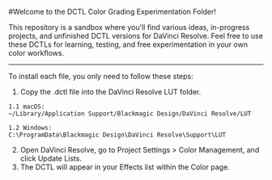 #Welcome to the DCTL Color Grading Experimentation Folder!

This repository is a sandbox where you'll find various ideas, in-progress projects, and unfinished DCTL versions for DaVinci Resolve. Feel free to use these DCTLs for learning, testing, and free experimentation in your own color workflows.
_______________

To install each file, you only need to follow these steps:

  1. Copy the .dctl file into the DaVinci Resolve LUT folder.

    1.1 macOS: 
    ~/Library/Application Support/Blackmagic Design/DaVinci Resolve/LUT

    1.2 Windows:
    C:\ProgramData\Blackmagic Design\DaVinci Resolve\Support\LUT

  2. Open DaVinci Resolve, go to Project Settings > Color Management, and click Update Lists.
  3. The DCTL will appear in your Effects list within the Color page.
